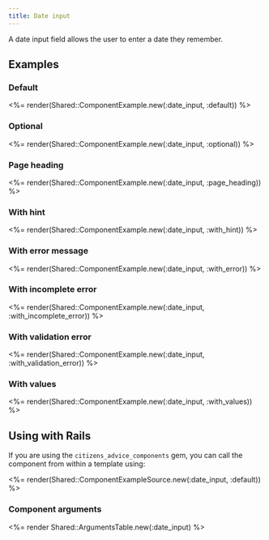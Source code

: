 ```yaml
---
title: Date input
---
```


A date input field allows the user to enter a date they remember.

## Examples

### Default

<%= render(Shared::ComponentExample.new(:date_input, :default)) %>

### Optional

<%= render(Shared::ComponentExample.new(:date_input, :optional)) %>

### Page heading

<%= render(Shared::ComponentExample.new(:date_input, :page_heading)) %>

### With hint

<%= render(Shared::ComponentExample.new(:date_input, :with_hint)) %>

### With error message

<%= render(Shared::ComponentExample.new(:date_input, :with_error)) %>

### With incomplete error

<%= render(Shared::ComponentExample.new(:date_input, :with_incomplete_error)) %>

### With validation error

<%= render(Shared::ComponentExample.new(:date_input, :with_validation_error)) %>

### With values

<%= render(Shared::ComponentExample.new(:date_input, :with_values)) %>

## Using with Rails

If you are using the `citizens_advice_components` gem, you can call the component from within a template using:

<%= render(Shared::ComponentExampleSource.new(:date_input, :default)) %>

### Component arguments

<%= render Shared::ArgumentsTable.new(:date_input) %>
